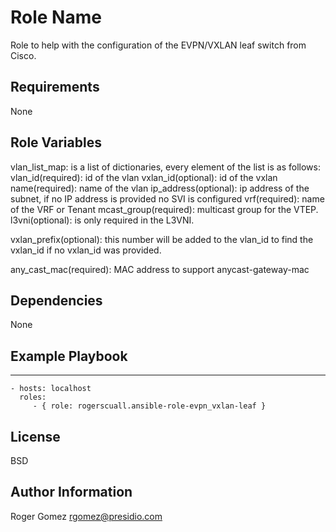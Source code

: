 Role Name
=========

Role to help with the configuration of the EVPN/VXLAN leaf switch from Cisco.

Requirements
------------

None

Role Variables
--------------
vlan_list_map: is a list of dictionaries, every element of the list is as follows:
vlan_id(required): id of the vlan
vxlan_id(optional): id of the vxlan
name(required): name of the vlan
ip_address(optional): ip address of the subnet, if no IP address is provided no SVI is configured
vrf(required): name of the VRF or Tenant
mcast_group(required): multicast group for the VTEP.
l3vni(optional): is only required in the L3VNI.


vxlan_prefix(optional): this number will be added to the vlan_id to find the vxlan_id if no vxlan_id was provided.


any_cast_mac(required): MAC address to support anycast-gateway-mac

Dependencies
------------

None


Example Playbook
----------------
---

    - hosts: localhost
      roles:
         - { role: rogerscuall.ansible-role-evpn_vxlan-leaf }

License
-------

BSD

Author Information
------------------

Roger Gomez rgomez@presidio.com
